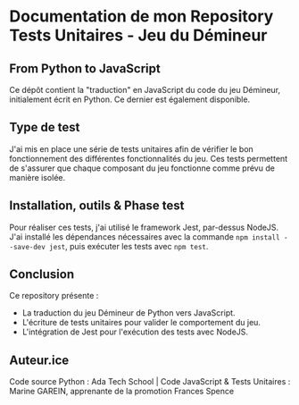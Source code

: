 # Documentation de mon Repository Tests Unitaires - Jeu du Démineur

## From Python to JavaScript

Ce dépôt contient la "traduction" en JavaScript du code du jeu Démineur, initialement écrit en Python. Ce dernier est également disponible.

## Type de test

J'ai mis en place une série de tests unitaires afin de vérifier le bon fonctionnement des différentes fonctionnalités du jeu. Ces tests permettent de s'assurer que chaque composant du jeu fonctionne comme prévu de manière isolée.

## Installation, outils & Phase test

Pour réaliser ces tests, j'ai utilisé le framework Jest, par-dessus NodeJS. J'ai installé les dépendances nécessaires avec la commande `npm install --save-dev jest`, puis exécuter les tests avec `npm test`.

## Conclusion

Ce repository présente :
- La traduction du jeu Démineur de Python vers JavaScript.
- L'écriture de tests unitaires pour valider le comportement du jeu.
- L'intégration de Jest pour l'exécution des tests avec NodeJS.

## Auteur.ice
Code source Python : Ada Tech School | Code JavaScript & Tests Unitaires : Marine GAREIN, apprenante de la promotion Frances Spence 